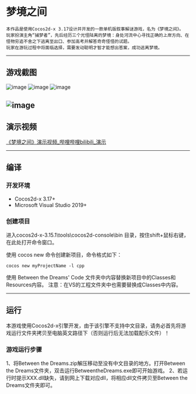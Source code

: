 # 梦境之间
    
    本作品是使用Cocos2d-x 3.17设计并开发的一款单机版叙事解谜游戏，名为《梦境之间》。
    玩家扮演主角“捕梦者”，先后经历三个光怪陆离的梦境：身处河流中心寻找正确的上岸方向、在怪物穷追不舍之下逃离至出口、参加高考并解答奇奇怪怪的试题。
    玩家在游玩过程中将面临选择，需要发动聪明才智才能想出答案，成功逃离梦境。

------

## 游戏截图

![image](https://user-images.githubusercontent.com/82498328/183918023-26469ca7-5df2-479b-9013-fb7dec2890c8.png)
![image](https://user-images.githubusercontent.com/82498328/183918207-260726f8-474b-4b7e-88fe-eaf0dc9fa7d3.png)
![image](https://user-images.githubusercontent.com/82498328/183918244-1bc574bf-d845-4b2a-b900-992bb8d85ab0.png)

![image](https://user-images.githubusercontent.com/82498328/183918262-a1060156-368d-49ad-a026-800bf32fd2be.png)
------

## 演示视频

[《梦境之间》演示视频_哔哩哔哩bilibili_演示](https://www.bilibili.com/video/BV1Jt4y1G7Xz/?vd_source=6b24955a154839f9ac0be79e833cf6dd)

------

## 编译

### 开发环境

- Cocos2d-x 3.17+
- Microsoft Visual Studio 2019+

### 创建项目

进入cocos2d-x-3.15.1\tools\cocos2d-console\bin 目录，按住shift+鼠标右键，在此处打开命令窗口。

使用 cocos new 命令创建新项目，命令格式如下： 

```
cocos new myProjectName -l cpp
```

使用 Between the Dreams' Code 文件夹中内容替换新项目中的Classes和Resources内容。
注意：在VS的工程文件夹中也需要替换成Classes中内容。

------

## 运行

本游戏使用Cocos2d-x引擎开发，由于该引擎不支持中文目录，请务必首先将游戏运行文件夹拷贝至电脑英文路径下（否则运行后无法加载配乐文件）！

### 游戏运行步骤

1、将Between the Dreams.zip解压移动至没有中文目录的地方。打开Between the Dreams文件夹，双击运行BetweentheDreams.exe即可开始游戏。
2、若运行时提示XXX.dll缺失，请到网上下载对应dll，将相应dll文件拷贝至Between the Dreams文件夹即可。
